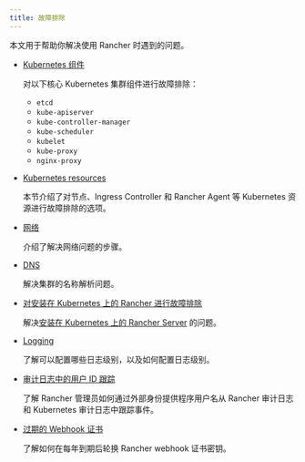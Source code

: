 ```yaml
---
title: 故障排除
---
```


本文用于帮助你解决使用 Rancher 时遇到的问题。

- [Kubernetes 组件](pages-for-subheaders/kubernetes-components.md)

   对以下核心 Kubernetes 集群组件进行故障排除：
   * `etcd`
   * `kube-apiserver`
   * `kube-controller-manager`
   * `kube-scheduler`
   * `kubelet`
   * `kube-proxy`
   * `nginx-proxy`

- [Kubernetes resources](troubleshooting/other-troubleshooting-tips/kubernetes-resources.md)

   本节介绍了对节点、Ingress Controller 和 Rancher Agent 等 Kubernetes 资源进行故障排除的选项。

- [网络](troubleshooting/other-troubleshooting-tips/networking.md)

   介绍了解决网络问题的步骤。

- [DNS](troubleshooting/other-troubleshooting-tips/dns.md)

   解决集群的名称解析问题。

- [对安装在 Kubernetes 上的 Rancher 进行故障排除](troubleshooting/other-troubleshooting-tips/rancher-ha.md)

   解决[安装在 Kubernetes 上的 Rancher Server](pages-for-subheaders/install-upgrade-on-a-kubernetes-cluster.md) 的问题。

- [Logging](troubleshooting/other-troubleshooting-tips/logging.md)

   了解可以配置哪些日志级别，以及如何配置日志级别。

- [审计日志中的用户 ID 跟踪](troubleshooting/other-troubleshooting-tips/user-id-tracking-in-audit-logs.md)

   了解 Rancher 管理员如何通过外部身份提供程序用户名从 Rancher 审计日志和 Kubernetes 审计日志中跟踪事件。

- [过期的 Webhook 证书](troubleshooting/other-troubleshooting-tips/expired-webhook-certificate-rotation.md)

   了解如何在每年到期后轮换 Rancher webhook 证书密钥。
